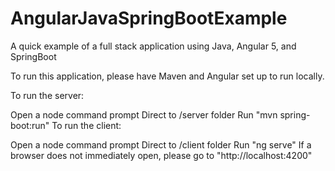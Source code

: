 # AngularJavaSpringBootExample
A quick example of a full stack application using Java, Angular 5, and SpringBoot

To run this application, please have Maven and Angular set up to run locally.

To run the server:

Open a node command prompt
Direct to /server folder
Run "mvn spring-boot:run"
To run the client:

Open a node command prompt
Direct to /client folder
Run "ng serve"
If a browser does not immediately open, please go to "http://localhost:4200"
